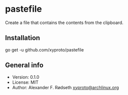 # pastefile

Create a file that contains the contents from the clipboard.

## Installation

go get -u github.com/xyproto/pastefile

## General info

* Version: 0.1.0
* License: MIT
* Author: Alexander F. Rødseth <xyproto@archlinux.org>
